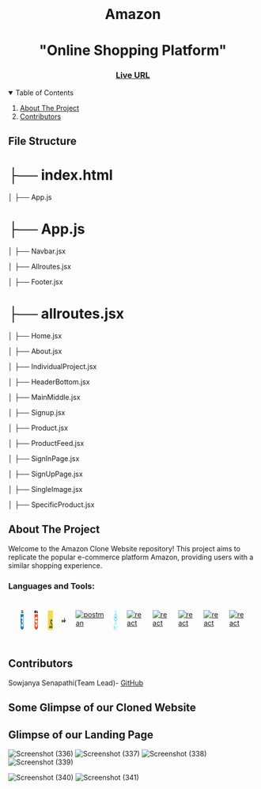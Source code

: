 <!-- PROJECT LOGO -->
<br />
<h1 align="center" >
   Amazon
</h1>

<h1 align="center">"Online Shopping Platform"  </h1>
<h3 align="center">
	<a href="https://amazon-eta-sandy.vercel.app/" target="_blank">Live URL</a>
</h3>
  
<!-- TABLE OF CONTENTS -->
<details open="open">
  <summary>Table of Contents</summary>
  <ol>
    <li>
      <a href="#about-the-project">About The Project</a>
<!--       <ul>
        <li><a href="#built-with">Built With</a></li>
          <li><a href="#tools-and-libraries">Tools And Libraries</a></li>
      </ul> -->
    </li>
    <li><a href="#contributors">Contributors</a></li>
  </ol>
</details>

## File Structure


├── index.html
===

│   ├── App.js



├── App.js
===

│   ├── Navbar.jsx

│   ├── Allroutes.jsx

│   ├── Footer.jsx


├── allroutes.jsx
===

│   ├── Home.jsx

│   ├── About.jsx

│   ├── IndividualProject.jsx

│   ├── HeaderBottom.jsx

│   ├── MainMiddle.jsx

│   ├── Signup.jsx

│   ├── Product.jsx

│   ├── ProductFeed.jsx

│   ├── SignInPage.jsx

│   ├── SignUpPage.jsx

│   ├── SingleImage.jsx

│   ├── SpecificProduct.jsx



<!-- ABOUT THE PROJECT -->

## About The Project
Welcome to the Amazon Clone Website repository! This project aims to replicate the popular e-commerce platform Amazon, providing users with a similar shopping experience.

<h3 align="left">Languages and Tools:</h3>
<p align="left" style=' width:"90%"; margin: auto; padding: 23px; display: flex; gap: 18px;'> <a href="https://www.w3schools.com/css/" target="_blank" rel="noreferrer"> <img src="https://raw.githubusercontent.com/devicons/devicon/master/icons/css3/css3-original-wordmark.svg" alt="css3" width="40" height="40"/> </a>  <a href="https://www.w3.org/html/" target="_blank" rel="noreferrer"> <img src="https://raw.githubusercontent.com/devicons/devicon/master/icons/html5/html5-original-wordmark.svg" alt="html5" width="40" height="40"/> </a> <a href="https://developer.mozilla.org/en-US/docs/Web/JavaScript" target="_blank" rel="noreferrer"> <img src="https://raw.githubusercontent.com/devicons/devicon/master/icons/javascript/javascript-original.svg" alt="javascript" width="40" height="40"/> </a> <a href="https://nodejs.org" target="_blank" rel="noreferrer"> <img src="https://raw.githubusercontent.com/devicons/devicon/master/icons/nodejs/nodejs-original-wordmark.svg" alt="nodejs" width="40" height="40"/> </a> <a href="https://postman.com" target="_blank" rel="noreferrer"> <img src="https://www.vectorlogo.zone/logos/getpostman/getpostman-icon.svg" alt="postman" width="40" height="40"/> </a> <a href="https://reactjs.org/" target="_blank" rel="noreferrer"> <img src="https://raw.githubusercontent.com/devicons/devicon/master/icons/react/react-original-wordmark.svg" alt="react" width="40" height="40"/> </a> <a href="https://chakra-ui.com/" target="_blank" rel="noreferrer"> <img src="https://image.pngaaa.com/704/7959704-middle.png" alt="react" width="50" height="40"/> </a> <a href="https://openbase.com/js/slick-slider/documentation" target="_blank" rel="noreferrer"> <img src="https://gymove.dexignzone.com/react/welcome/images/icons/44.png" alt="react" width="50" height="40"/> </a>  <a href="https://app.cyclic.sh/#/" target="_blank" rel="noreferrer"> <img src="https://th.bing.com/th/id/OIP.NCU8PydXbTaszgAQ2xGNHwAAAA?w=279&h=175&c=7&r=0&o=5&dpr=1.3&pid=1.7" alt="react" width="50" height="40"/> </a><a href="https://vercel.com/" target="_blank" rel="noreferrer"> <img src="https://th.bing.com/th/id/OIP.ypz_d6GL7n2nXfQnbw_ARAHaFj?w=195&h=180&c=7&r=0&o=5&dpr=1.3&pid=1.7" alt="react" width="50" height="40"/> </a>
<a href="https://redux.js.org/" target="_blank" rel="noreferrer"> <img src="https://th.bing.com/th/id/OIP.WcRnU2ERqYHZBKBQ0zXCvgHaGs?w=188&h=180&c=7&r=0&o=5&dpr=1.3&pid=1.7" alt="react" width="50" height="40"/> </a></p>


## Contributors

Sowjanya Senapathi(Team Lead)- [GitHub](https://github.com/senapathisowjanya)





## Some Glimpse of our Cloned Website
## Glimpse of our Landing Page


![Screenshot (336)](https://github.com/senapathisowjanya/unused-thing-2855/assets/119430125/787c61d0-263b-4928-b70a-bab1d5cd34e2)
![Screenshot (337)](https://github.com/senapathisowjanya/unused-thing-2855/assets/119430125/65bf5d0a-12f9-4042-b758-792af38c4cfc)
![Screenshot (338)](https://github.com/senapathisowjanya/unused-thing-2855/assets/119430125/764b5249-afad-421c-a469-15e6cd872dc1)
![Screenshot (339)](https://github.com/senapathisowjanya/unused-thing-2855/assets/119430125/1318263f-384a-4c33-b94b-5e33eded2162)


![Screenshot (340)](https://github.com/senapathisowjanya/unused-thing-2855/assets/119430125/fbbcf664-7eb1-4800-9801-58f96b372404)
![Screenshot (341)](https://github.com/senapathisowjanya/unused-thing-2855/assets/119430125/1894cb53-6361-4009-a655-8bdcf5f1b9b8)
